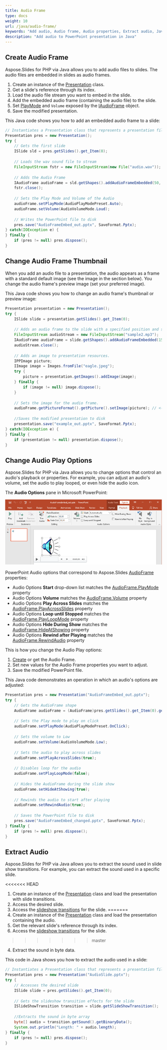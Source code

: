 ```yaml
---
title: Audio Frame
type: docs
weight: 10
url: /java/audio-frame/
keywords: "Add audio, Audio frame, Audio properties, Extract audio, Java, Aspose.Slides for PHP via Java"
description: "Add audio to PowerPoint presentation in Java"
---
```


## **Create Audio Frame**
Aspose.Slides for PHP via Java allows you to add audio files to slides. The audio files are embedded in slides as audio frames.

1. Create an instance of the [Presentation](https://reference.aspose.com/slides/php-java/com.aspose.slides/Presentation) class.
2. Get a slide's reference through its index.
3. Load the audio file stream you want to embed in the slide.
4. Add the embedded audio frame (containing the audio file) to the slide.
5. Set [PlayMode](https://reference.aspose.com/slides/php-java/com.aspose.slides/AudioPlayModePreset) and `Volume` exposed by the [IAudioFrame](https://reference.aspose.com/slides/php-java/com.aspose.slides/IAudioFrame) object.
6. Save the modified presentation.

This Java code shows you how to add an embedded audio frame to a slide:

```Java
// Instantiates a Presentation class that represents a presentation file
Presentation pres = new Presentation();
try {
    // Gets the first slide
    ISlide sld = pres.getSlides().get_Item(0);

    // Loads the wav sound file to stream
    FileInputStream fstr = new FileInputStream(new File("audio.wav"));

    // Adds the Audio Frame
    IAudioFrame audioFrame = sld.getShapes().addAudioFrameEmbedded(50, 150, 100, 100, fstr);
    fstr.close();
    
    // Sets the Play Mode and Volume of the Audio
    audioFrame.setPlayMode(AudioPlayModePreset.Auto);
    audioFrame.setVolume(AudioVolumeMode.Loud);

    // Writes the PowerPoint file to disk
    pres.save("AudioFrameEmbed_out.pptx", SaveFormat.Pptx);
} catch(IOException e) {
} finally {
    if (pres != null) pres.dispose();
}
```

## **Change Audio Frame Thumbnail**

When you add an audio file to a presentation, the audio appears as a frame with a standard default image (see the image in the section below). You change the audio frame's preview image (set your preferred image).

This Java code shows you how to change an audio frame's thumbnail or preview image:

```java
Presentation presentation = new Presentation();
try {
    ISlide slide = presentation.getSlides().get_Item(0);

    // Adds an audio frame to the slide with a specified position and size.
    FileInputStream audioStream = new FileInputStream("sample2.mp3");
    IAudioFrame audioFrame = slide.getShapes().addAudioFrameEmbedded(150, 100, 50, 50, audioStream);
    audioStream.close();

    // Adds an image to presentation resources.
    IPPImage picture;
    IImage image = Images.fromFile("eagle.jpeg");
    try {
        picture = presentation.getImages().addImage(image);
    } finally {
        if (image != null) image.dispose();
    }

    // Sets the image for the audio frame.
    audioFrame.getPictureFormat().getPicture().setImage(picture); // <-----

    //Saves the modified presentation to disk
    presentation.save("example_out.pptx", SaveFormat.Pptx);
} catch(IOException e) {
} finally {
    if (presentation != null) presentation.dispose();
}
```

## **Change Audio Play Options**

Aspose.Slides for PHP via Java allows you to change options that control an audio's playback or properties. For example, you can adjust an audio's volume, set the audio to play looped, or even hide the audio icon.

The **Audio Options** pane in Microsoft PowerPoint:

![example1_image](audio_frame_0.png)

PowerPoint Audio options that correspond to Aspose.Slides [AudioFrame](https://reference.aspose.com/slides/php-java/com.aspose.slides/AudioFrame) properties:
- Audio Options **Start** drop-down list matches the [AudioFrame.PlayMode](https://reference.aspose.com/slides/php-java/com.aspose.slides/AudioFrame#getPlayMode--) property
- Audio Options **Volume** matches the [AudioFrame.Volume](https://reference.aspose.com/slides/php-java/com.aspose.slides/AudioFrame#getVolume--) property
- Audio Options **Play Across Slides** matches the [AudioFrame.PlayAcrossSlides](https://reference.aspose.com/slides/php-java/com.aspose.slides/AudioFrame#getPlayAcrossSlides--) property
- Audio Options **Loop until Stopped** matches the [AudioFrame.PlayLoopMode](https://reference.aspose.com/slides/php-java/com.aspose.slides/AudioFrame#getPlayLoopMode--) property
- Audio Options **Hide During Show** matches the [AudioFrame.HideAtShowing](https://reference.aspose.com/slides/php-java/com.aspose.slides/AudioFrame#getHideAtShowing--) property
- Audio Options **Rewind after Playing** matches the [AudioFrame.RewindAudio](https://reference.aspose.com/slides/php-java/com.aspose.slides/AudioFrame#getRewindAudio--) property

This is how you change the Audio Play options:

1. [Сreate](#create-audio-frame) or get the Audio Frame.
2. Set new values for the Audio Frame properties you want to adjust.
3. Save the modified PowerPoint file.

This Java code demonstrates an operation in which an audio's options are adjusted:

```java 
Presentation pres = new Presentation("AudioFrameEmbed_out.pptx");
try {
    // Gets the AudioFrame shape
    AudioFrame audioFrame = (AudioFrame)pres.getSlides().get_Item(0).getShapes().get_Item(0);

    // Sets the Play mode to play on click
    audioFrame.setPlayMode(AudioPlayModePreset.OnClick);

    // Sets the volume to Low
    audioFrame.setVolume(AudioVolumeMode.Low);

    // Sets the audio to play across slides
    audioFrame.setPlayAcrossSlides(true);

    // Disables loop for the audio
    audioFrame.setPlayLoopMode(false);

    // Hides the AudioFrame during the slide show
    audioFrame.setHideAtShowing(true);

    // Rewinds the audio to start after playing
    audioFrame.setRewindAudio(true);

    // Saves the PowerPoint file to disk
    pres.save("AudioFrameEmbed_changed.pptx", SaveFormat.Pptx);
} finally {
    if (pres != null) pres.dispose();
}
```

## **Extract Audio**

Aspose.Slides for PHP via Java allows you to extract the sound used in slide show transitions. For example, you can extract the sound used in a specific slide.

<<<<<<< HEAD
1. Create an instance of the [Presentation](https://reference.aspose.com/slides/php-java/com.aspose.slides/Presentation) class and load the presentation with slide transitions.
2. Access the desired slide.
3. Access the [slideshow transitions](https://reference.aspose.com/slides/php-java/com.aspose.slides/IBaseSlide#getSlideShowTransition--) for the slide.
=======
1. Create an instance of the [Presentation](https://reference.aspose.com/slides/php-java/com.aspose.slides/Presentation) class and load the presentation containing the audio.
2. Get the relevant slide's reference through its index.
3. Access the [slideshow transitions](https://reference.aspose.com/slides/php-java/com.aspose.slides/IBaseSlide#getSlideShowTransition--) for the slide.
>>>>>>> master
4. Extract the sound in byte data.

This code in Java shows you how to extract the audio used in a slide:

```java
// Instantiates a Presentation class that represents a presentation file
Presentation pres = new Presentation("AudioSlide.pptx");
try {
    // Accesses the desired slide
    ISlide slide = pres.getSlides().get_Item(0);
    
    // Gets the slideshow transition effects for the slide
    ISlideShowTransition transition = slide.getSlideShowTransition();
    
    //Extracts the sound in byte array
    byte[] audio = transition.getSound().getBinaryData();
    System.out.println("Length: " + audio.length);
} finally {
    if (pres != null) pres.dispose();
}
```
